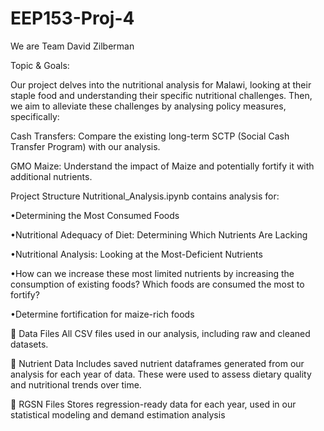 # EEP153-Proj-4
We are Team David Zilberman

Topic & Goals:

Our project delves into the nutritional analysis for Malawi, looking at their staple food and understanding their specific nutritional challenges. Then, we aim to alleviate these challenges by analysing policy measures, specifically:

Cash Transfers: Compare the existing long-term SCTP (Social Cash Transfer Program) with our analysis.

GMO Maize: Understand the impact of Maize and potentially fortify it with additional nutrients.

Project Structure
Nutritional_Analysis.ipynb contains analysis for:

•Determining the Most Consumed Foods

•Nutritional Adequacy of Diet: Determining Which Nutrients Are Lacking

•Nutritional Analysis: Looking at the Most-Deficient Nutrients

•How can we increase these most limited nutrients by increasing the consumption of existing foods? Which foods are consumed the most to fortify?

•Determine fortification for maize-rich foods

📁 Data Files
All CSV files used in our analysis, including raw and cleaned datasets.

📁 Nutrient Data
Includes saved nutrient dataframes generated from our analysis for each year of data. These were used to assess dietary quality and nutritional trends over time.

📁 RGSN Files
Stores regression-ready data for each year, used in our statistical modeling and demand estimation analysis